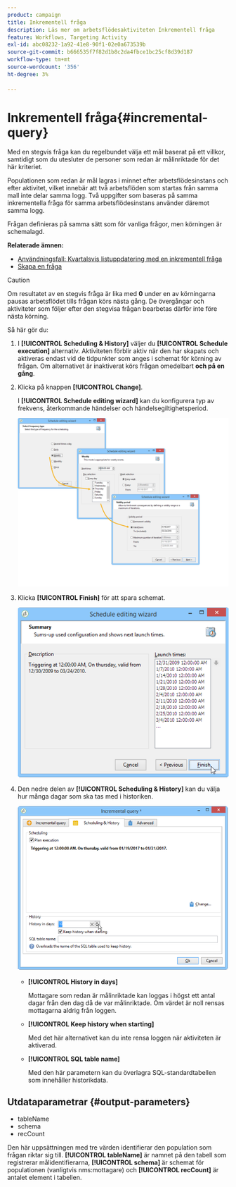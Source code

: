 ```yaml
---
product: campaign
title: Inkrementell fråga
description: Läs mer om arbetsflödesaktiviteten Inkrementell fråga
feature: Workflows, Targeting Activity
exl-id: abc08232-1a92-41e8-90f1-02e0a673539b
source-git-commit: b666535f7f82d1b8c2da4fbce1bc25cf8d39d187
workflow-type: tm+mt
source-wordcount: '356'
ht-degree: 3%

---
```


# Inkrementell fråga{#incremental-query}



Med en stegvis fråga kan du regelbundet välja ett mål baserat på ett villkor, samtidigt som du utesluter de personer som redan är målinriktade för det här kriteriet.

Populationen som redan är mål lagras i minnet efter arbetsflödesinstans och efter aktivitet, vilket innebär att två arbetsflöden som startas från samma mall inte delar samma logg. Två uppgifter som baseras på samma inkrementella fråga för samma arbetsflödesinstans använder däremot samma logg.

Frågan definieras på samma sätt som för vanliga frågor, men körningen är schemalagd.

**Relaterade ämnen:**

* [Användningsfall: Kvartalsvis listuppdatering med en inkrementell fråga](quarterly-list-update.md)
* [Skapa en fråga](query.md#creating-a-query)

>[!CAUTION]
>
>Om resultatet av en stegvis fråga är lika med **0** under en av körningarna pausas arbetsflödet tills frågan körs nästa gång. De övergångar och aktiviteter som följer efter den stegvisa frågan bearbetas därför inte före nästa körning.

Så här gör du:

1. I **[!UICONTROL Scheduling & History]** väljer du **[!UICONTROL Schedule execution]** alternativ. Aktiviteten förblir aktiv när den har skapats och aktiveras endast vid de tidpunkter som anges i schemat för körning av frågan. Om alternativet är inaktiverat körs frågan omedelbart **och på en gång**.
1. Klicka på knappen **[!UICONTROL Change]**.

   I **[!UICONTROL Schedule editing wizard]** kan du konfigurera typ av frekvens, återkommande händelser och händelsegiltighetsperiod.

   ![](assets/s_user_segmentation_wizard_11.png)

1. Klicka **[!UICONTROL Finish]** för att spara schemat.

   ![](assets/s_user_segmentation_wizard_valid.png)

1. Den nedre delen av **[!UICONTROL Scheduling & History]** kan du välja hur många dagar som ska tas med i historiken.

   ![](assets/edit_request_inc.png)

   * **[!UICONTROL History in days]**

     Mottagare som redan är målinriktade kan loggas i högst ett antal dagar från den dag då de var målinriktade. Om värdet är noll rensas mottagarna aldrig från loggen.

   * **[!UICONTROL Keep history when starting]**

     Med det här alternativet kan du inte rensa loggen när aktiviteten är aktiverad.

   * **[!UICONTROL SQL table name]**

     Med den här parametern kan du överlagra SQL-standardtabellen som innehåller historikdata.

## Utdataparametrar {#output-parameters}

* tableName
* schema
* recCount

Den här uppsättningen med tre värden identifierar den population som frågan riktar sig till. **[!UICONTROL tableName]** är namnet på den tabell som registrerar målidentifierarna, **[!UICONTROL schema]** är schemat för populationen (vanligtvis nms:mottagare) och **[!UICONTROL recCount]** är antalet element i tabellen.
